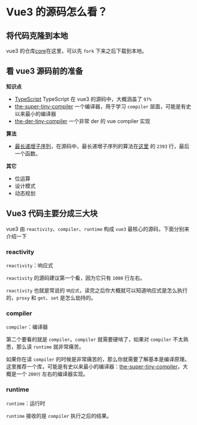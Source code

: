 # Vue3 的源码怎么看？

## 将代码克隆到本地

vue3 的仓库[core](https://github.com/vuejs/core)在这里，可以先 `fork` 下来之后下载到本地。

## 看 vue3 源码前的准备

**知识点**

- [TypeScript](https://www.tslang.cn/index.html) TypeScript 在 vue3 的源码中，大概涵盖了 `97%`
- [the-super-tiny-compiler](https://github.com/Tyh2001/the-super-tiny-compilerr) 一个编译器，用于学习 `compiler` 层面，可能是有史以来最小的编译器
- [the-der-tiny-compiler](https://github.com/Tyh2001/the-der-tiny-compiler) 一个非常 der 的 vue compiler 实现

**算法**

- [最长递增子序列](https://leetcode-cn.com/problems/longest-increasing-subsequence/)，在源码中，最长递增子序列的算法在[这里](https://github.com/Tyh2001/core/blob/main/packages/runtime-core/src/renderer.ts) 的 `2393` 行，最后一个函数。

**其它**

- 位运算
- 设计模式
- 动态规划

## Vue3 代码主要分成三大块

vue3 由 `reactivity`、`compiler`、`runtime` 构成 `vue3` 最核心的源码，下面分别来介绍一下

### reactivity

`reactivity`：响应式

`reactivity` 的源码建议第一个看，因为它只有 `1000` 行左右。

`reactivity` 也就是常说的 `响应式`，读完之后你大概就可以知道响应式是怎么执行的，`proxy` 和 `get`、`set` 是怎么劫持的。

### compiler

`compiler`：编译器

第二个要看的就是 `compiler`。`compiler` 就需要硬啃了，如果对 `compiler` 不太熟悉，那么读 `runtime` 就非常痛苦。

如果你在读 `compiler` 的时候是非常痛苦的，那么你就需要了解基本是编译原理。这里推荐一个库，可能是有史以来最小的编译器：[the-super-tiny-compiler](https://github.com/jamiebuilds/the-super-tiny-compiler)，大概是一个 `200行` 左右的编译器实现。

### runtime

`runtime`：运行时

`runtime` 接收的是 `compiler` 执行之后的结果。
